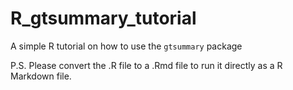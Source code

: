 # R_gtsummary_tutorial
A simple R tutorial on how to use the `gtsummary` package

P.S. Please convert the .R file to a .Rmd file to run it directly as a R Markdown file.
